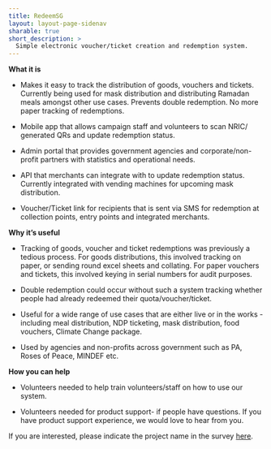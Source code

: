 ```yaml
---
title: RedeemSG
layout: layout-page-sidenav
sharable: true
short_description: >
  Simple electronic voucher/ticket creation and redemption system.
---
```


**What it is**

- Makes it easy to track the distribution of goods, vouchers and tickets. Currently being used for mask distribution and distributing Ramadan meals amongst other use cases. Prevents double redemption. No more paper tracking of redemptions.

- Mobile app that allows campaign staff and volunteers to scan NRIC/ generated QRs and update redemption status.

- Admin portal that provides government agencies and corporate/non-profit partners with statistics and operational needs.

- API that merchants can integrate with to update redemption status. Currently integrated with vending machines for upcoming mask distribution.

- Voucher/Ticket link for recipients that is sent via SMS for redemption at collection points, entry points and integrated merchants.

**Why it’s useful**

- Tracking of goods, voucher and ticket redemptions was previously a tedious process. For goods distributions, this involved tracking on paper, or sending round excel sheets and collating. For paper vouchers and tickets, this involved keying in serial numbers for audit purposes.

- Double redemption could occur without such a system tracking whether people had already redeemed their quota/voucher/ticket.

- Useful for a wide range of use cases that are either live or in the works - including meal distribution, NDP ticketing, mask distribution, food vouchers, Climate Change package.

- Used by agencies and non-profits across government such as PA, Roses of Peace, MINDEF etc.

**How you can help**

- Volunteers needed to help train volunteers/staff on how to use our system.

- Volunteers needed for product support- if people have questions. If you have product support experience, we would love to hear from you.

If you are interested, please indicate the project name in the survey [here](https://go.gov.sg/govtech-volunteers).
